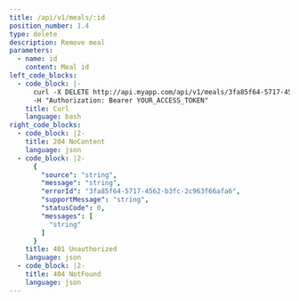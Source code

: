 ```yaml
---
title: /api/v1/meals/:id
position_number: 1.4
type: delete
description: Remove meal
parameters:
  - name: id
    content: Meal id
left_code_blocks:
  - code_block: |-
      curl -X DELETE http://api.myapp.com/api/v1/meals/3fa85f64-5717-4562-b3fc-2c963f66afa6 \
      -H "Authorization: Bearer YOUR_ACCESS_TOKEN"
    title: Curl
    language: bash
right_code_blocks:
  - code_block: |2-
    title: 204 NoContent
    language: json
  - code_block: |2-
      {
        "source": "string",
        "message": "string",
        "errorId": "3fa85f64-5717-4562-b3fc-2c963f66afa6",
        "supportMessage": "string",
        "statusCode": 0,
        "messages": [
          "string"
        ]
      }
    title: 401 Unauthorized
    language: json
  - code_block: |2-
    title: 404 NotFound
    language: json
---
```

